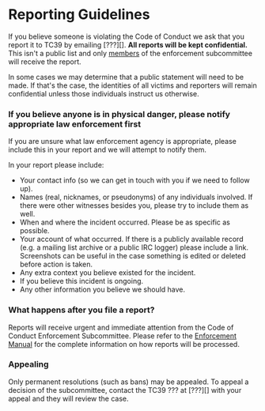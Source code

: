 # Reporting Guidelines

If you believe someone is violating the Code of Conduct we ask that you report it to TC39 by emailing [???][]. **All reports will be kept confidential.** This isn't a public list and only [members](Committee.md) of the enforcement subcommittee will receive the report.

In some cases we may determine that a public statement will need to be made. If that's the case, the identities of all victims and reporters will remain confidential unless those individuals instruct us otherwise.

### If you believe anyone is in physical danger, please notify appropriate law enforcement first

If you are unsure what law enforcement agency is appropriate, please include this in your report and we will attempt to notify them.

In your report please include:

*   Your contact info (so we can get in touch with you if we need to follow up).
*   Names (real, nicknames, or pseudonyms) of any individuals involved. If there were other witnesses besides you, please try to include them as well.
*   When and where the incident occurred. Please be as specific as possible.
*   Your account of what occurred. If there is a publicly available record (e.g. a mailing list archive or a public IRC logger) please include a link. Screenshots can be useful in the case something is edited or deleted before action is taken.
*   Any extra context you believe existed for the incident.
*   If you believe this incident is ongoing.
*   Any other information you believe we should have.

### What happens after you file a report?

Reports will receive urgent and immediate attention from the Code of Conduct Enforcement Subcommittee. Please refer to the [Enforcement Manual][] for the complete information on how reports will be processed.

### Appealing

Only permanent resolutions (such as bans) may be appealed. To appeal a decision of the subcommittee, contact the TC39 ??? at [???][] with your appeal and they will review the case.

[Enforcement Manual]: Enforcement.md
